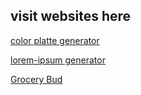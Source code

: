 ## visit websites here

[color platte generator ](https://color-platte-generator.netlify.app/)

[lorem-ipsum generator ](https://pank-lr-generate.netlify.app/)

[Grocery Bud ](https://grocery-bud-pank.netlify.app/https://pank-lr-generate.netlify.app/)
